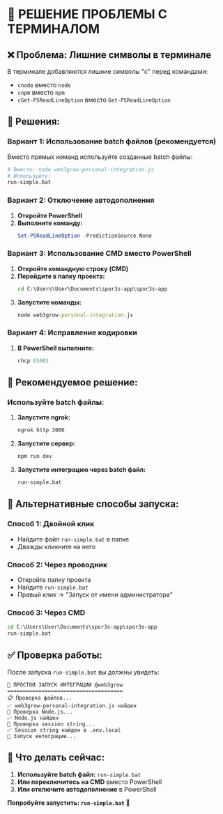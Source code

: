 # 🔧 РЕШЕНИЕ ПРОБЛЕМЫ С ТЕРМИНАЛОМ

## ❌ Проблема: Лишние символы в терминале

В терминале добавляются лишние символы "с" перед командами:
- `сnode` вместо `node`
- `сnpm` вместо `npm`
- `сGet-PSReadLineOption` вместо `Get-PSReadLineOption`

## 🔧 Решения:

### **Вариант 1: Использование batch файлов (рекомендуется)**

Вместо прямых команд используйте созданные batch файлы:

```bash
# Вместо: node web3grow-personal-integration.js
# Используйте:
run-simple.bat
```

### **Вариант 2: Отключение автодополнения**

1. **Откройте PowerShell**
2. **Выполните команду:**
   ```powershell
   Set-PSReadLineOption -PredictionSource None
   ```

### **Вариант 3: Использование CMD вместо PowerShell**

1. **Откройте командную строку (CMD)**
2. **Перейдите в папку проекта:**
   ```cmd
   cd C:\Users\User\Documents\spor3s-app\spor3s-app
   ```
3. **Запустите команды:**
   ```cmd
   node web3grow-personal-integration.js
   ```

### **Вариант 4: Исправление кодировки**

1. **В PowerShell выполните:**
   ```powershell
   chcp 65001
   ```

## 🚀 Рекомендуемое решение:

### **Используйте batch файлы:**

1. **Запустите ngrok:**
   ```bash
   ngrok http 3000
   ```

2. **Запустите сервер:**
   ```bash
   npm run dev
   ```

3. **Запустите интеграцию через batch файл:**
   ```bash
   run-simple.bat
   ```

## 🧪 Альтернативные способы запуска:

### **Способ 1: Двойной клик**
- Найдите файл `run-simple.bat` в папке
- Дважды кликните на него

### **Способ 2: Через проводник**
- Откройте папку проекта
- Найдите `run-simple.bat`
- Правый клик → "Запуск от имени администратора"

### **Способ 3: Через CMD**
```cmd
cd C:\Users\User\Documents\spor3s-app\spor3s-app
run-simple.bat
```

## ✅ Проверка работы:

После запуска `run-simple.bat` вы должны увидеть:
```
🤖 ПРОСТОЙ ЗАПУСК ИНТЕГРАЦИИ @web3grow
=====================================
📋 Проверка файлов...
✅ web3grow-personal-integration.js найден
🔧 Проверка Node.js...
✅ Node.js найден
📱 Проверка session string...
✅ Session string найден в .env.local
🚀 Запуск интеграции...
```

## 🎯 Что делать сейчас:

1. **Используйте batch файл:** `run-simple.bat`
2. **Или переключитесь на CMD** вместо PowerShell
3. **Или отключите автодополнение** в PowerShell

**Попробуйте запустить: `run-simple.bat` 🚀** 